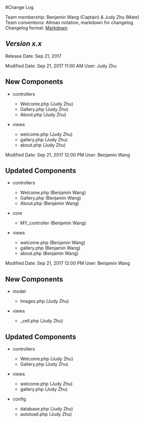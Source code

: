 #Change Log

Team membership:  Benjamin Wang (Captain) & Judy Zhu (Mate)  
Team conventions: Allman notation, markdown for changelog  
Changelog format: [Markdown](https://github.com/adam-p/markdown-here/wiki/Markdown-Cheatsheet) 

## *Version x.x*

Release Date: Sep 21, 2017

Modified Date: Sep 21, 2017  11:00 AM
User: Judy Zhu

## New Components

-   controllers

    -   Welcome.php (Judy Zhu)
	-   Gallery.php (Judy Zhu)
	-   About.php 	(Judy Zhu)
    
-   views

    -   welcome.php (Judy Zhu)
	-   gallery.php (Judy Zhu)
	-   about.php 	(Judy Zhu)
	
	
Modified Date: Sep 21, 2017  12:00 PM
User: Benjamin Wang

## Updated Components

-   controllers

    -   Welcome.php (Benjamin Wang)
	-   Gallery.php (Benjamin Wang)
	-   About.php 	(Benjamin Wang)
	
-	core

	-	MY_controller (Benjamin Wang)
    
-   views

    -   welcome.php (Benjamin Wang)
	-   gallery.php (Benjamin Wang)
	-   about.php 	(Benjamin Wang)
	
	
Modified Date: Sep 21, 2017  12:00 PM
User: Benjamin Wang	

## New Components

-   model

    -   Images.php (Judy Zhu)
	
-   views

    -   _cell.php (Judy Zhu)
	
## Updated Components

-   controllers

    -   Welcome.php (Judy Zhu)
	-   Gallery.php (Judy Zhu)
    
-   views

    -   welcome.php (Judy Zhu)
	-   gallery.php (Judy Zhu)
	
-   config

    -   database.php (Judy Zhu)
	-   autoload.php (Judy Zhu)